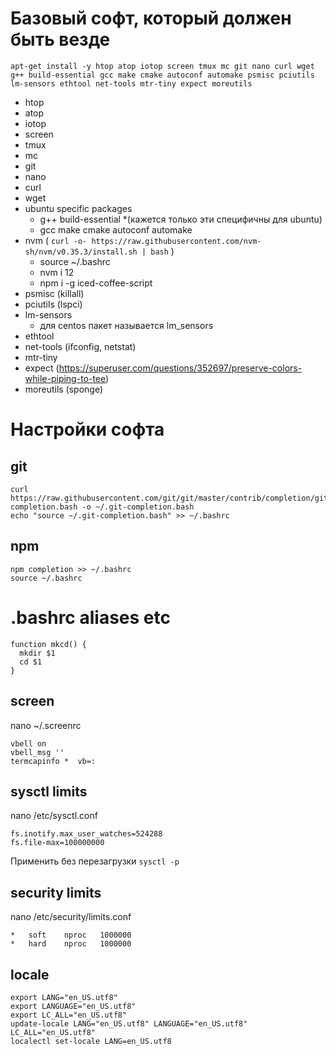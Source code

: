 # Базовый софт, который должен быть везде

    apt-get install -y htop atop iotop screen tmux mc git nano curl wget g++ build-essential gcc make cmake autoconf automake psmisc pciutils lm-sensors ethtool net-tools mtr-tiny expect moreutils

 * htop
 * atop
 * iotop
 * screen
 * tmux
 * mc
 * git
 * nano
 * curl
 * wget
 * ubuntu specific packages
   * g++ build-essential *(кажется только эти специфичны для ubuntu)
   * gcc make cmake autoconf automake
 * nvm ( `curl -o- https://raw.githubusercontent.com/nvm-sh/nvm/v0.35.3/install.sh | bash` )
   * source ~/.bashrc
   * nvm i 12
   * npm i -g iced-coffee-script
 * psmisc (killall)
 * pciutils (lspci)
 * lm-sensors
   * для centos пакет называется lm_sensors
 * ethtool
 * net-tools (ifconfig, netstat)
 * mtr-tiny
 * expect (https://superuser.com/questions/352697/preserve-colors-while-piping-to-tee)
 * moreutils (sponge)

# Настройки софта
## git

    curl https://raw.githubusercontent.com/git/git/master/contrib/completion/git-completion.bash -o ~/.git-completion.bash
    echo "source ~/.git-completion.bash" >> ~/.bashrc

## npm

    npm completion >> ~/.bashrc
    source ~/.bashrc

# .bashrc aliases etc

    function mkcd() {
      mkdir $1
      cd $1
    }

## screen
nano ~/.screenrc

    vbell on
    vbell_msg ''
    termcapinfo *  vb=:

## sysctl limits

nano /etc/sysctl.conf
    
    fs.inotify.max_user_watches=524288
    fs.file-max=100000000

Применить без перезагрузки `sysctl -p`

## security limits

nano /etc/security/limits.conf

    *   soft    nproc   1000000
    *   hard    nproc   1000000


## locale

    export LANG="en_US.utf8"
    export LANGUAGE="en_US.utf8"
    export LC_ALL="en_US.utf8"
    update-locale LANG="en_US.utf8" LANGUAGE="en_US.utf8" LC_ALL="en_US.utf8"
    localectl set-locale LANG=en_US.utf8

